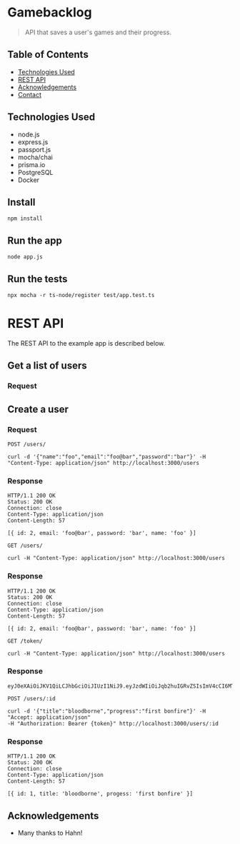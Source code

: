 # Gamebacklog
> API that saves a user's games and their progress.
<!-- >> Live demo [_here_](https://www.example.com). <!-- If you have the project hosted somewhere, include the link here. -->

## Table of Contents
* [Technologies Used](#technologies-used)
* [REST API](#rest-api)
* [Acknowledgements](#acknowledgements)
* [Contact](#contact)
<!-- * [License](#license) -->

## Technologies Used
- node.js
- express.js
- passport.js
- mocha/chai
- prisma.io
- PostgreSQL
- Docker

## Install

    npm install

## Run the app

    node app.js

## Run the tests

    npx mocha -r ts-node/register test/app.test.ts

# REST API

The REST API to the example app is described below.

## Get a list of users

### Request


## Create a user

### Request

`POST /users/`

    curl -d '{"name":"foo","email":"foo@bar","password":"bar"}' -H "Content-Type: application/json" http://localhost:3000/users

### Response

    HTTP/1.1 200 OK
    Status: 200 OK
    Connection: close
    Content-Type: application/json
    Content-Length: 57

    [{ id: 2, email: 'foo@bar', password: 'bar', name: 'foo' }]

`GET /users/`

    curl -H "Content-Type: application/json" http://localhost:3000/users

### Response

    HTTP/1.1 200 OK
    Status: 200 OK
    Connection: close
    Content-Type: application/json
    Content-Length: 57

    [{ id: 2, email: 'foo@bar', password: 'bar', name: 'foo' }]

`GET /token/`

    curl -H "Content-Type: application/json" http://localhost:3000/users

### Response

    eyJ0eXAiOiJKV1QiLCJhbGciOiJIUzI1NiJ9.eyJzdWIiOiJqb2huIGRvZSIsImV4cCI6MTYzNDU1NzA5NSwiaWF0IjoxNjM0NTUzNDY1fQ==.7ce31f18e4a0f871fac40dc7e9a064899adfe1d05e14360187fb986c167e3d3e

`POST /users/:id`

    curl -d '{"title":"bloodborne","progress":"first bonfire"}' -H "Accept: application/json"
    -H "Authorization: Bearer {token}" http://localhost:3000/users/:id

### Response

    HTTP/1.1 200 OK
    Status: 200 OK
    Connection: close
    Content-Type: application/json
    Content-Length: 57

    [{ id: 1, title: 'bloodborne', progess: 'first bonfire' }]

## Acknowledgements
- Many thanks to Hahn!

<!-- Optional -->
<!-- ## License -->
<!-- This project is open source and available under the [... License](). -->

<!-- You don't have to include all sections - just the one's relevant to your project -->